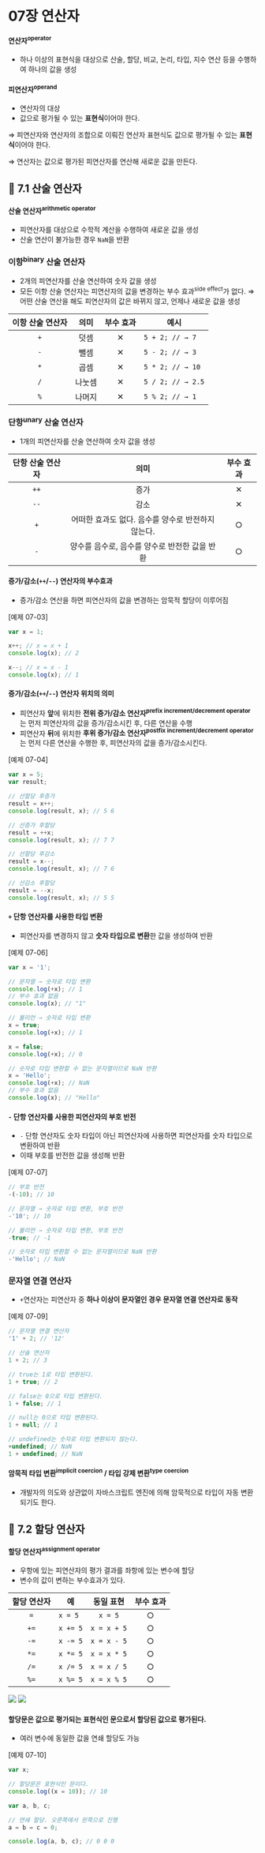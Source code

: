 # 07장 연산자

#### 연산자<sup>operator</sup>

- 하나 이상의 표현식을 대상으로 산술, 할당, 비교, 논리, 타입, 지수 연산 등을 수행하여 하나의 값을 생성

#### 피연산자<sup>operand</sup>

- 연산자의 대상
- 값으로 평가될 수 있는 **표현식**이어야 한다.

⇒ 피연산자와 연산자의 조합으로 이뤄진 연산자 표현식도 값으로 평가될 수 있는 **표현식**이어야 한다.

⇒ 연산자는 값으로 평가된 피연산자를 연산해 새로운 값을 만든다.

## 📂 7.1 산술 연산자

#### 산술 연산자<sup>arithmetic operator</sup>

- 피연산자를 대상으로 수학적 계산을 수행하여 새로운 값을 생성
- 산술 연산이 불가능한 경우 `NaN`을 반환

### 이항<sup>binary</sup> 산술 연산자

- 2개의 피연산자를 산술 연산하여 숫자 값을 생성
- 모든 이항 산술 연산자는 피연산자의 값을 변경하는 부수 효과<sup>side effect</sup>가 없다.
  ⇒ 어떤 산술 연산을 해도 피연산자의 값은 바뀌지 않고, 언제나 새로운 값을 생성

| 이항 산술 연산자 |  의미  | 부수 효과 | 예시              |
| :--------------: | :----: | :-------: | ----------------- |
|       `+`        |  덧셈  |     ✕     | `5 + 2; // → 7`   |
|       `-`        |  뺄셈  |     ✕     | `5 - 2; // → 3`   |
|       `*`        |  곱셈  |     ✕     | `5 * 2; // → 10`  |
|       `/`        | 나눗셈 |     ✕     | `5 / 2; // → 2.5` |
|       `%`        | 나머지 |     ✕     | `5 % 2; // → 1`   |

### 단항<sup>unary</sup> 산술 연산자

- 1개의 피연산자를 산술 연산하여 숫자 값을 생성

| 단항 산술 연산자 |                        의미                        | 부수 효과 |
| :--------------: | :------------------------------------------------: | :-------: |
|       `++`       |                        증가                        |     ✕     |
|       `--`       |                        감소                        |     ✕     |
|       `+`        | 어떠한 효과도 없다. 음수를 양수로 반전하지 않는다. |     ○     |
|       `-`        |   양수를 음수로, 음수를 양수로 반전한 값을 반환    |     ○     |

#### 증가/감소(`++`/`--`) 연산자의 부수효과

- 증가/감소 연산을 하면 피연산자의 값을 변경하는 암묵적 할당이 이루어짐

[예제 07-03]

```javascript
var x = 1;

x++; // x = x + 1
console.log(x); // 2

x--; // x = x - 1
console.log(x); // 1
```

#### 증가/감소(`++`/`--`) 연산자 위치의 의미

- 피연산자 **앞**에 위치한 **전위 증가/감소 연산자<sup>prefix increment/decrement operator</sup>** 는 먼저 피연산자의 값을 증가/감소시킨 후, 다른 연산을 수행
- 피연산자 **뒤**에 위치한 **후위 증가/감소 연산자<sup>postfix increment/decrement operator</sup>** 는 먼저 다른 연산을 수행한 후, 피연산자의 값을 증가/감소시킨다.

[예제 07-04]

```javascript
var x = 5;
var result;

// 선할당 후증가
result = x++;
console.log(result, x); // 5 6

// 선증가 후할당
result = ++x;
console.log(result, x); // 7 7

// 선할당 후감소
result = x--;
console.log(result, x); // 7 6

// 선감소 후할당
result = --x;
console.log(result, x); // 5 5
```

#### `+` 단항 연산자를 사용한 타입 변환

- 피연산자를 변경하지 않고 **숫자 타입으로 변환**한 값을 생성하여 반환

[예제 07-06]

```javascript
var x = '1';

// 문자열 → 숫자로 타입 변환
console.log(+x); // 1
// 부수 효과 없음
console.log(x); // "1"

// 불리언 → 숫자로 타입 변환
x = true;
console.log(+x); // 1

x = false;
console.log(+x); // 0

// 숫자로 타입 변환할 수 없는 문자열이므로 NaN 반환
x = 'Hello';
console.log(+x); // NaN
// 부수 효과 없음
console.log(x); // "Hello"
```

#### `-` 단항 연산자를 사용한 피연산자의 부호 반전

- `-` 단항 연산자도 숫자 타입이 아닌 피연산자에 사용하면 피연산자를 숫자 타입으로 변환하여 반환
- 이때 부호를 반전한 값을 생성해 반환

[예제 07-07]

```javascript
// 부호 반전
-(-10); // 10

// 문자열 → 숫자로 타입 변환, 부호 반전
-'10'; // 10

// 불리언 → 숫자로 타입 변환, 부호 반전
-true; // -1

// 숫자로 타입 변환할 수 없는 문자열이므로 NaN 반환
-'Hello'; // NaN
```

### 문자열 연결 연산자

- `+`연산자는 피연산자 중 **하나 이상이 문자열인 경우 문자열 연결 연산자로 동작**

[예제 07-09]

```javascript
// 문자열 연결 연산자
'1' + 2; // '12'

// 산술 연산자
1 + 2; // 3

// true는 1로 타입 변환된다.
1 + true; // 2

// false는 0으로 타입 변환된다.
1 + false; // 1

// null는 0으로 타입 변환된다.
1 + null; // 1

// undefined는 숫자로 타입 변환되지 않는다.
+undefined; // NaN
1 + undefined; // NaN
```

#### 암묵적 타입 변환<sup>implicit coercion</sup> / 타입 강제 변환<sup>type coercion</sup>

- 개발자의 의도와 상관없이 자바스크립트 엔진에 의해 암묵적으로 타입이 자동 변환되기도 한다.

## 📂 7.2 할당 연산자

#### 할당 연산자<sup>assignment operator</sup>

- 우항에 있는 피연산자의 평가 결과를 좌항에 있는 변수에 할당
- 변수의 값이 변하는 부수효과가 있다.

| 할당 연산자 | 예       |  동일 표현  | 부수 효과 |
| :---------: | -------- | :---------: | :-------: |
|     `=`     | `x = 5`  |   `x = 5`   |     ○     |
|    `+=`     | `x += 5` | `x = x + 5` |     ○     |
|    `-=`     | `x -= 5` | `x = x - 5` |     ○     |
|    `*=`     | `x *= 5` | `x = x * 5` |     ○     |
|    `/=`     | `x /= 5` | `x = x / 5` |     ○     |
|    `%=`     | `x %= 5` | `x = x % 5` |     ○     |

![](https://i.imgur.com/vgoEzSJ.png)
![](https://i.imgur.com/nBOY3tM.png)

#### 할당문은 값으로 평가되는 표현식인 문으로서 할당된 값으로 평가된다.

- 여러 변수에 동일한 값을 연쇄 할당도 가능

[예제 07-10]

```javascript
var x;

// 할당문은 표현식인 문이다.
console.log((x = 10)); // 10

var a, b, c;

// 연쇄 할당. 오른쪽에서 왼쪽으로 진행
a = b = c = 0;

console.log(a, b, c); // 0 0 0
```
